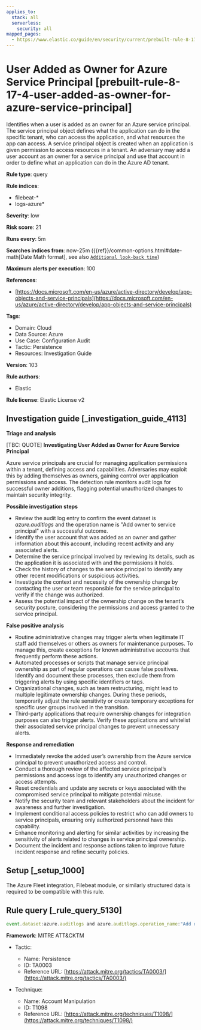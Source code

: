 ```yaml
---
applies_to:
  stack: all
  serverless:
    security: all
mapped_pages:
  - https://www.elastic.co/guide/en/security/current/prebuilt-rule-8-17-4-user-added-as-owner-for-azure-service-principal.html
---
```


# User Added as Owner for Azure Service Principal [prebuilt-rule-8-17-4-user-added-as-owner-for-azure-service-principal]

Identifies when a user is added as an owner for an Azure service principal. The service principal object defines what the application can do in the specific tenant, who can access the application, and what resources the app can access. A service principal object is created when an application is given permission to access resources in a tenant. An adversary may add a user account as an owner for a service principal and use that account in order to define what an application can do in the Azure AD tenant.

**Rule type**: query

**Rule indices**:

* filebeat-*
* logs-azure*

**Severity**: low

**Risk score**: 21

**Runs every**: 5m

**Searches indices from**: now-25m ({{ref}}/common-options.html#date-math[Date Math format], see also [`Additional look-back time`](docs-content://solutions/security/detect-and-alert/create-detection-rule.md#rule-schedule))

**Maximum alerts per execution**: 100

**References**:

* [https://docs.microsoft.com/en-us/azure/active-directory/develop/app-objects-and-service-principals](https://docs.microsoft.com/en-us/azure/active-directory/develop/app-objects-and-service-principals)

**Tags**:

* Domain: Cloud
* Data Source: Azure
* Use Case: Configuration Audit
* Tactic: Persistence
* Resources: Investigation Guide

**Version**: 103

**Rule authors**:

* Elastic

**Rule license**: Elastic License v2

## Investigation guide [_investigation_guide_4113]

**Triage and analysis**

[TBC: QUOTE]
**Investigating User Added as Owner for Azure Service Principal**

Azure service principals are crucial for managing application permissions within a tenant, defining access and capabilities. Adversaries may exploit this by adding themselves as owners, gaining control over application permissions and access. The detection rule monitors audit logs for successful owner additions, flagging potential unauthorized changes to maintain security integrity.

**Possible investigation steps**

* Review the audit log entry to confirm the event dataset is *azure.auditlogs* and the operation name is "Add owner to service principal" with a successful outcome.
* Identify the user account that was added as an owner and gather information about this account, including recent activity and any associated alerts.
* Determine the service principal involved by reviewing its details, such as the application it is associated with and the permissions it holds.
* Check the history of changes to the service principal to identify any other recent modifications or suspicious activities.
* Investigate the context and necessity of the ownership change by contacting the user or team responsible for the service principal to verify if the change was authorized.
* Assess the potential impact of the ownership change on the tenant’s security posture, considering the permissions and access granted to the service principal.

**False positive analysis**

* Routine administrative changes may trigger alerts when legitimate IT staff add themselves or others as owners for maintenance purposes. To manage this, create exceptions for known administrative accounts that frequently perform these actions.
* Automated processes or scripts that manage service principal ownership as part of regular operations can cause false positives. Identify and document these processes, then exclude them from triggering alerts by using specific identifiers or tags.
* Organizational changes, such as team restructuring, might lead to multiple legitimate ownership changes. During these periods, temporarily adjust the rule sensitivity or create temporary exceptions for specific user groups involved in the transition.
* Third-party applications that require ownership changes for integration purposes can also trigger alerts. Verify these applications and whitelist their associated service principal changes to prevent unnecessary alerts.

**Response and remediation**

* Immediately revoke the added user’s ownership from the Azure service principal to prevent unauthorized access and control.
* Conduct a thorough review of the affected service principal’s permissions and access logs to identify any unauthorized changes or access attempts.
* Reset credentials and update any secrets or keys associated with the compromised service principal to mitigate potential misuse.
* Notify the security team and relevant stakeholders about the incident for awareness and further investigation.
* Implement conditional access policies to restrict who can add owners to service principals, ensuring only authorized personnel have this capability.
* Enhance monitoring and alerting for similar activities by increasing the sensitivity of alerts related to changes in service principal ownership.
* Document the incident and response actions taken to improve future incident response and refine security policies.


## Setup [_setup_1000]

The Azure Fleet integration, Filebeat module, or similarly structured data is required to be compatible with this rule.


## Rule query [_rule_query_5130]

```js
event.dataset:azure.auditlogs and azure.auditlogs.operation_name:"Add owner to service principal" and event.outcome:(Success or success)
```

**Framework**: MITRE ATT&CKTM

* Tactic:

    * Name: Persistence
    * ID: TA0003
    * Reference URL: [https://attack.mitre.org/tactics/TA0003/](https://attack.mitre.org/tactics/TA0003/)

* Technique:

    * Name: Account Manipulation
    * ID: T1098
    * Reference URL: [https://attack.mitre.org/techniques/T1098/](https://attack.mitre.org/techniques/T1098/)



